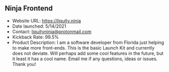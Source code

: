## Ninja Frontend
- Website URL: https://liquity.ninja
- Date launched: 5/14/2021
- Contact: liquityninja@protonmail.com
- Kickback Rate: 99.5%
- Product Description: I am a software developer from Florida just helping to make more front-ends. This is the basic Launch Kit and currently does not deviate. Will perhaps add some cool features in the future, but it least it has a cool name. Email me if any questions, ideas or issues. Thank you!
